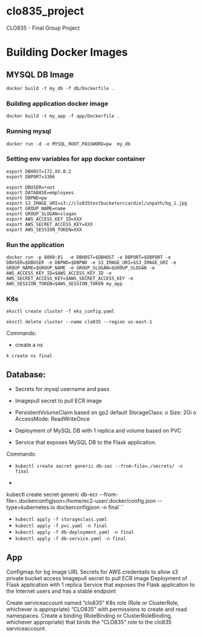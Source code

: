# clo835_project
CLO835 - Final Group Project


# Building Docker Images 

## MYSQL DB Image

```docker build -t my_db -f db/Dockerfile . ```



### Building application docker image 
```docker build -t my_app -f app/Dockerfile . ```

### Running mysql
```docker run -d -e MYSQL_ROOT_PASSWORD=pw  my_db```


### Setting env variables for app docker container
```
export DBHOST=172.XX.0.2
export DBPORT=3306
```
```
export DBUSER=root
export DATABASE=employees
export DBPWD=pw
export S3_IMAGE_URI=s3://clo835testbucketerccardiel/unpath/bg_1.jpg
export GROUP_NAME=name
export GROUP_SLOGAN=slogan
export AWS_ACCESS_KEY_ID=XXX
export AWS_SECRET_ACCESS_KEY=XXX
export AWS_SESSION_TOKEN=XXX
```
### Run the application

```docker run -p 8080:81  -e DBHOST=$DBHOST -e DBPORT=$DBPORT -e  DBUSER=$DBUSER -e DBPWD=$DBPWD -e S3_IMAGE_URI=$S3_IMAGE_URI -e GROUP_NAME=$GROUP_NAME -e GROUP_SLOGAN=$GROUP_SLOGAN -e AWS_ACCESS_KEY_ID=$AWS_ACCESS_KEY_ID -e AWS_SECRET_ACCESS_KEY=$AWS_SECRET_ACCESS_KEY -e AWS_SESSION_TOKEN=$AWS_SESSION_TOKEN my_app```



### K8s

`eksctl create cluster -f eks_config.yaml`

`eksctl delete cluster --name clo835 --region us-east-1` 


Commands:

- create a ns

`k create ns final`





## Database:

- Secrets for mysql username and pass
- Imagepull secret to pull ECR image
- PersistentVolumeClaim based on gp2 default StorageClass: 
o Size: 2Gi
o AccessMode: ReadWriteOnce

- Deployment of MySQL DB with 1 replica and volume based on PVC
- Service that exposes MySQL DB to the Flask application.

Commands:

- `kubectl create secret generic db-sec --from-file=./secrets/ -n final`
- ```sh
kubectl create secret generic db-ecr --from-file=.dockerconfigjson=/home/ec2-user/.docker/config.json --type=kubernetes.io dockerconfigjson -n final```

- `kubectl apply -f storageclass.yaml`
- `kubectl apply -f pvc.yaml -n final`
- `kubectl apply -f db-deployment.yaml -n final`
- `kubectl apply -f db-service.yaml -n final`

## App

Configmap for bg image URL
Secrets for AWS credentails to allow s3 private bucket access
Imagepull secret to pull ECR image
Deployment of Flask application with 1 replica
Service that exposes the Flask application to the Internet users and has a stable endpoint




Create serviceaccount named “clo835”
K8s role (Role or ClusterRole, whichever is appropriate) “CLO835” with permissions to create and read namespaces. Create a binding (RoleBinding or ClusterRoleBinding, whichever appropriate) that binds the “CLO835” role to the clo835 serviceaccount.